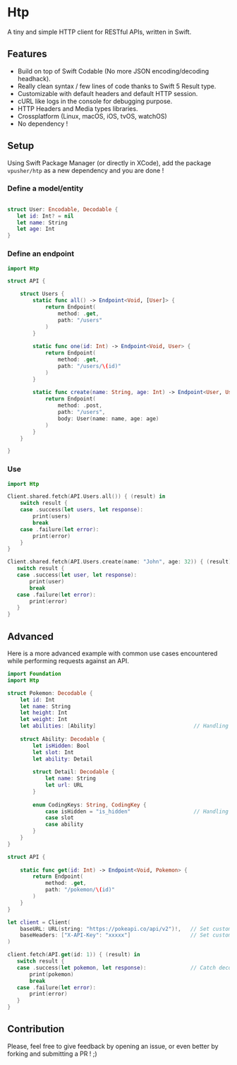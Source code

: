 # Htp

A tiny and simple HTTP client for RESTful APIs, written in Swift.

## Features

- Build on top of Swift Codable (No more JSON encoding/decoding headhack).
- Really clean syntax / few lines of code thanks to Swift 5 Result type.
- Customizable with default headers and default HTTP session.
- cURL like logs in the console for debugging purpose.
- HTTP Headers and Media types libraries.
- Crossplatform (Linux, macOS, iOS, tvOS, watchOS)
- No dependency !

## Setup

Using Swift Package Manager (or directly in XCode), add the package `vpusher/htp` as a new dependency and you are done !

### Define a model/entity

```swift

struct User: Encodable, Decodable {
   let id: Int? = nil
   let name: String
   let age: Int
}

```

### Define an endpoint

```swift
import Htp

struct API {

    struct Users {
        static func all() -> Endpoint<Void, [User]> {
            return Endpoint(
                method: .get,
                path: "/users"
            )
        }
        
        static func one(id: Int) -> Endpoint<Void, User> {
            return Endpoint(
                method: .get,
                path: "/users/\(id)"
            )
        }
        
        static func create(name: String, age: Int) -> Endpoint<User, User> {
            return Endpoint(
                method: .post,
                path: "/users",
                body: User(name: name, age: age)
            )
        }
    }

}
```

### Use

```swift
import Htp

Client.shared.fetch(API.Users.all()) { (result) in
    switch result {
    case .success(let users, let response):
        print(users)
        break
    case .failure(let error):
        print(error)
    }
}

Client.shared.fetch(API.Users.create(name: "John", age: 32)) { (result) in
   switch result {
   case .success(let user, let response):
       print(user)
       break
   case .failure(let error):
       print(error)
   }
}

```

## Advanced

Here is a more advanced example with common use cases encountered while performing requests against an API.

```swift
import Foundation
import Htp

struct Pokemon: Decodable {
    let id: Int
    let name: String
    let height: Int
    let weight: Int
    let abilities: [Ability]                               // Handling of nested complex types.
    
    struct Ability: Decodable {
        let isHidden: Bool
        let slot: Int
        let ability: Detail
        
        struct Detail: Decodable {
            let name: String
            let url: URL
        }
        
        enum CodingKeys: String, CodingKey {
            case isHidden = "is_hidden"                    // Handling of custom property names while encoding/decoding
            case slot
            case ability
        }
    }
}

struct API {
        
    static func get(id: Int) -> Endpoint<Void, Pokemon> {
        return Endpoint(
            method: .get,
            path: "/pokemon/\(id)"
        )
    }
}

let client = Client(
    baseURL: URL(string: "https://pokeapi.co/api/v2")!,   // Set custom base URL.
    baseHeaders: ["X-API-Key": "xxxxx"]                   // Set custom default headers like API keys.
)

client.fetch(API.get(id: 1)) { (result) in
   switch result {
   case .success(let pokemon, let response):              // Catch decoded model and full response object.
       print(pokemon)
       break
   case .failure(let error):
       print(error)
   }
}

```

## Contribution

Please, feel free to give feedback by opening an issue, or even better by forking and submitting a PR ! ;)
